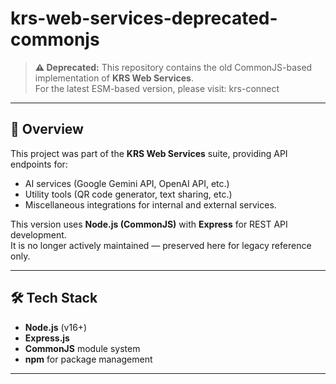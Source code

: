 # krs-web-services-deprecated-commonjs

> **⚠ Deprecated:** This repository contains the old CommonJS-based implementation of **KRS Web Services**.  
> For the latest ESM-based version, please visit: krs-connect

---

## 📌 Overview

This project was part of the **KRS Web Services** suite, providing API endpoints for:
- AI services (Google Gemini API, OpenAI API, etc.)
- Utility tools (QR code generator, text sharing, etc.)
- Miscellaneous integrations for internal and external services.

This version uses **Node.js (CommonJS)** with **Express** for REST API development.  
It is no longer actively maintained — preserved here for legacy reference only.

---

## 🛠 Tech Stack

- **Node.js** (v16+)
- **Express.js**
- **CommonJS** module system
- **npm** for package management

---


